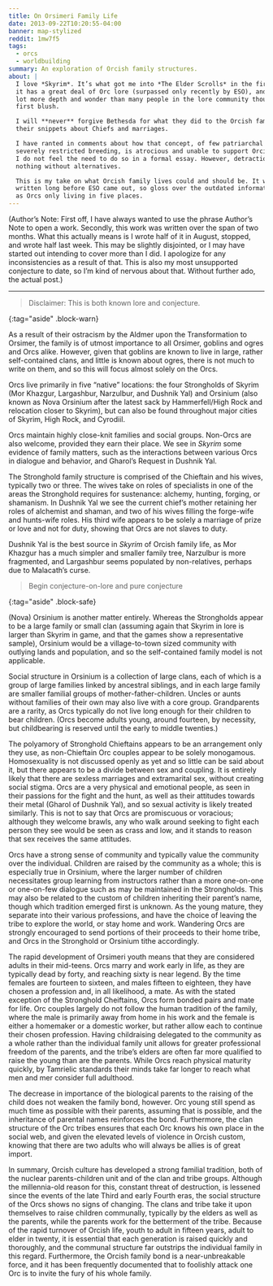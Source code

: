```yaml
---
title: On Orsimeri Family Life
date: 2013-09-22T10:20:55-04:00
banner: map-stylized
reddit: 1mw7f5
tags:
  - orcs
  - worldbuilding
summary: An exploration of Orcish family structures.
about: |
  I love *Skyrim*. It’s what got me into *The Elder Scrolls* in the first place,
  it has a great deal of Orc lore (surpassed only recently by ESO), and has a
  lot more depth and wonder than many people in the lore community thought at
  first blush.

  I will **never** forgive Bethesda for what they did to the Orcish family with
  their snippets about Chiefs and marriages.

  I have ranted in comments about how that concept, of few patriarchal lines and
  severely restricted breeding, is atrocious and unable to support Orcish life.
  I do not feel the need to do so in a formal essay. However, detractions mean
  nothing without alternatives.

  This is my take on what Orcish family lives could and should be. It was
  written long before ESO came out, so gloss over the outdated information such
  as Orcs only living in five places.
---
```


(Author’s Note: First off, I have always wanted to use the phrase Author’s Note
to open a work. Secondly, this work was written over the span of two months.
What this actually means is I wrote half of it in August, stopped, and wrote
half last week. This may be slightly disjointed, or I may have started out
intending to cover more than I did. I apologize for any inconsistencies as a
result of that. This is also my most unsupported conjecture to date, so I’m kind
of nervous about that. Without further ado, the actual post.)

---

> Disclaimer: This is both known lore and conjecture.

{:tag="aside" .block-warn}

As a result of their ostracism by the Aldmer upon the Transformation to Orsimer,
the family is of utmost importance to all Orsimer, goblins and ogres and Orcs
alike. However, given that goblins are known to live in large, rather
self-contained clans, and little is known about ogres, there is not much to
write on them, and so this will focus almost solely on the Orcs.

Orcs live primarily in five “native” locations: the four Strongholds of Skyrim
(Mor Khazgur, Largashbur, Narzulbur, and Dushnik Yal) and Orsinium (also known
as Nova Orsinium after the latest sack by Hammerfell/High Rock and relocation
closer to Skyrim), but can also be found throughout major cities of Skyrim, High
Rock, and Cyrodiil.

Orcs maintain highly close-knit families and social groups. Non-Orcs are also
welcome, provided they earn their place. We see in _Skyrim_ some evidence of
family matters, such as the interactions between various Orcs in dialogue and
behavior, and Gharol’s Request in Dushnik Yal.

The Stronghold family structure is comprised of the Chieftain and his wives,
typically two or three. The wives take on roles of specialists in one of the
areas the Stronghold requires for sustenance: alchemy, hunting, forging, or
shamanism. In Dushnik Yal we see the current chief’s mother retaining her roles
of alchemist and shaman, and two of his wives filling the forge-wife and
hunts-wife roles. His third wife appears to be solely a marriage of prize or
love and not for duty, showing that Orcs are not slaves to duty.

Dushnik Yal is the best source in _Skyrim_ of Orcish family life, as Mor Khazgur
has a much simpler and smaller family tree, Narzulbur is more fragmented, and
Largashbur seems populated by non-relatives, perhaps due to Malacath’s curse.

> Begin conjecture-on-lore and pure conjecture

{:tag="aside" .block-safe}

(Nova) Orsinium is another matter entirely. Whereas the Strongholds appear to be
a large family or small clan (assuming again that Skyrim in lore is larger than
Skyrim in game, and that the games show a representative sample), Orsinium would
be a village-to-town sized community with outlying lands and population, and so
the self-contained family model is not applicable.

Social structure in Orsinium is a collection of large clans, each of which is a
group of large families linked by ancestral siblings, and in each large family
are smaller familial groups of mother-father-children. Uncles or aunts without
families of their own may also live with a core group. Grandparents are a
rarity, as Orcs typically do not live long enough for their children to bear
children. (Orcs become adults young, around fourteen, by necessity, but
childbearing is reserved until the early to middle twenties.)

The polyamory of Stronghold Chieftains appears to be an arrangement only they
use, as non-Chieftain Orc couples appear to be solely monogamous. Homosexuality
is not discussed openly as yet and so little can be said about it, but there
appears to be a divide between sex and coupling. It is entirely likely that
there are sexless marriages and extramarital sex, without creating social
stigma. Orcs are a very physical and emotional people, as seen in their passions
for the fight and the hunt, as well as their attitudes towards their metal
(Gharol of Dushnik Yal), and so sexual activity is likely treated similarly.
This is not to say that Orcs are promiscuous or voracious; although they welcome
brawls, any who walk around seeking to fight each person they see would be seen
as crass and low, and it stands to reason that sex receives the same attitudes.

Orcs have a strong sense of community and typically value the community over the
individual. Children are raised by the community as a whole; this is especially
true in Orsinium, where the larger number of children necessitates group
learning from instructors rather than a more one-on-one or one-on-few dialogue
such as may be maintained in the Strongholds. This may also be related to the
custom of children inheriting their parent’s name, though which tradition
emerged first is unknown. As the young mature, they separate into their various
professions, and have the choice of leaving the tribe to explore the world, or
stay home and work. Wandering Orcs are strongly encouraged to send portions of
their proceeds to their home tribe, and Orcs in the Stronghold or Orsinium tithe
accordingly.

The rapid development of Orsimeri youth means that they are considered adults in
their mid-teens. Orcs marry and work early in life, as they are typically dead
by forty, and reaching sixty is near legend. By the time females are fourteen to
sixteen, and males fifteen to eighteen, they have chosen a profession and, in
all likelihood, a mate. As with the stated exception of the Stronghold
Cheiftains, Orcs form bonded pairs and mate for life. Orc couples largely do not
follow the human tradition of the family, where the male is primarily away from
home in his work and the female is either a homemaker or a domestic worker, but
rather allow each to continue their chosen profession. Having childraising
delegated to the community as a whole rather than the individual family unit
allows for greater professional freedom of the parents, and the tribe’s elders
are often far more qualified to raise the young than are the parents. While Orcs
reach physical maturity quickly, by Tamrielic standards their minds take far
longer to reach what men and mer consider full adulthood.

The decrease in importance of the biological parents to the raising of the child
does not weaken the family bond, however. Orc young still spend as much time as
possible with their parents, assuming that is possible, and the inheritance of
parental names reinforces the bond. Furthermore, the clan structure of the Orc
tribes ensures that each Orc knows his own place in the social web, and given
the elevated levels of violence in Orcish custom, knowing that there are two
adults who will always be allies is of great import.

In summary, Orcish culture has developed a strong familial tradition, both of
the nuclear parents-children unit and of the clan and tribe groups. Although the
millennia-old reason for this, constant threat of destruction, is lessened since
the events of the late Third and early Fourth eras, the social structure of the
Orcs shows no signs of changing. The clans and tribe take it upon themselves to
raise children communally, typically by the elders as well as the parents, while
the parents work for the betterment of the tribe. Because of the rapid turnover
of Orcish life, youth to adult in fifteen years, adult to elder in twenty, it is
essential that each generation is raised quickly and thoroughly, and the
communal structure far outstrips the individual family in this regard.
Furthermore, the Orcish family bond is a near-unbreakable force, and it has been
frequently documented that to foolishly attack one Orc is to invite the fury of
his whole family.
